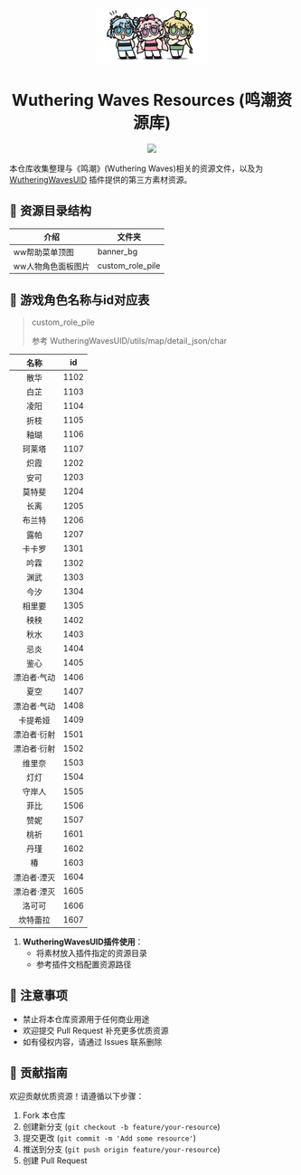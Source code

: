 <div align="center">
<img src="./docs/logo.png" width=200 />

# Wuthering Waves Resources (鸣潮资源库)

<p align="center">
  <a href="https://qm.qq.com/q/DVb9aGPmaQ">
    <img src="https://img.shields.io/badge/QQ%E7%BE%A4-743103809-orange">
  </a>
</p>
</div>

本仓库收集整理与《鸣潮》(Wuthering Waves)相关的资源文件，以及为 [WutheringWavesUID](https://github.com/WutheringWavesUID/WutheringWavesUID) 插件提供的第三方素材资源。

## 📁 资源目录结构

| 介绍               | 文件夹           |
| ------------------ | ---------------- |
| ww帮助菜单顶图     | banner_bg        |
| ww人物角色面板图片 | custom_role_pile |

## 📝 游戏角色名称与id对应表

> custom_role_pile
>
> 参考 WutheringWavesUID/utils/map/detail_json/char

|    名称     | id   |
| :---------: | ---- |
|    散华     | 1102 |
|    白芷     | 1103 |
|    凌阳     | 1104 |
|    折枝     | 1105 |
|    釉瑚     | 1106 |
|   珂莱塔    | 1107 |
|    炽霞     | 1202 |
|    安可     | 1203 |
|   莫特斐    | 1204 |
|    长离     | 1205 |
|   布兰特    | 1206 |
|    露帕     | 1207 |
|   卡卡罗    | 1301 |
|    吟霖     | 1302 |
|    渊武     | 1303 |
|    今汐     | 1304 |
|   相里要    | 1305 |
|    秧秧     | 1402 |
|    秋水     | 1403 |
|    忌炎     | 1404 |
|    鉴心     | 1405 |
| 漂泊者·气动 | 1406 |
|    夏空     | 1407 |
| 漂泊者·气动 | 1408 |
|  卡提希娅   | 1409 |
| 漂泊者·衍射 | 1501 |
| 漂泊者·衍射 | 1502 |
|   维里奈    | 1503 |
|    灯灯     | 1504 |
|   守岸人    | 1505 |
|    菲比     | 1506 |
|    赞妮     | 1507 |
|    桃祈     | 1601 |
|    丹瑾     | 1602 |
|     椿      | 1603 |
| 漂泊者·湮灭 | 1604 |
| 漂泊者·湮灭 | 1605 |
|   洛可可    | 1606 |
|  坎特蕾拉   | 1607 |



1. **WutheringWavesUID插件使用**：
   - 将素材放入插件指定的资源目录
   - 参考插件文档配置资源路径

## 📌 注意事项

- 禁止将本仓库资源用于任何商业用途
- 欢迎提交 Pull Request 补充更多优质资源
- 如有侵权内容，请通过 Issues 联系删除

## 🤝 贡献指南

欢迎贡献优质资源！请遵循以下步骤：

1. Fork 本仓库
2. 创建新分支 (`git checkout -b feature/your-resource`)
3. 提交更改 (`git commit -m 'Add some resource'`)
4. 推送到分支 (`git push origin feature/your-resource`)
5. 创建 Pull Request

